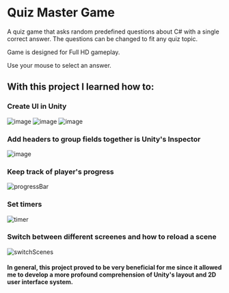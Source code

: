 # Quiz Master Game
A quiz game that asks random predefined questions about C# with a single correct answer. The questions can be changed to fit any quiz topic. 

Game is designed for Full HD gameplay.

Use your mouse to select an answer.

<h2>With this project I learned how to:</h2>

<h3>Create UI in Unity</h3>

![image](https://user-images.githubusercontent.com/60291476/224822752-f2a7a847-0df7-4a5c-9049-2b75df8603ef.png)
![image](https://user-images.githubusercontent.com/60291476/224823010-34ce7099-4faa-493e-8ed3-b8bdc4965e55.png)
![image](https://user-images.githubusercontent.com/60291476/224823096-76f673c2-8120-41a7-8dcf-8894bf895d66.png)

<h3>Add headers to group fields together is Unity's Inspector</h3>

![image](https://user-images.githubusercontent.com/60291476/224803000-b6d90643-dfdb-41bc-9302-045844ee6312.png)

<h3>Keep track of player's progress</h3>

![progressBar](https://user-images.githubusercontent.com/60291476/224830587-c3aaab8c-8d3e-47fd-8dee-709d7638a924.gif)

<h3>Set timers</h3>

![timer](https://user-images.githubusercontent.com/60291476/224831857-67f9b5f6-1d81-45e5-9bb4-08fc7633e40c.gif)

<h3>Switch between different screenes and how to reload a scene</h3>

![switchScenes](https://user-images.githubusercontent.com/60291476/224832088-5e7327e8-115f-4f87-8d37-1a48bdfc5583.gif)

<h4>In general, this project proved to be very beneficial for me since it allowed me to develop a more profound comprehension of Unity's layout and 2D user interface system.</h4>
